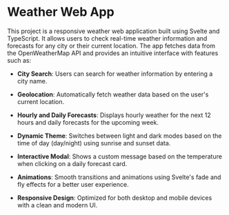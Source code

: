 # Weather Web App

This project is a responsive weather web application built using Svelte and TypeScript. It allows users to check real-time weather information and forecasts for any city or their current location. The app fetches data from the OpenWeatherMap API and provides an intuitive interface with features such as:





- **City Search**: Users can search for weather information by entering a city name.



- **Geolocation**: Automatically fetch weather data based on the user's current location.



- **Hourly and Daily Forecasts**: Displays hourly weather for the next 12 hours and daily forecasts for the upcoming week.



- **Dynamic Theme**: Switches between light and dark modes based on the time of day (day/night) using sunrise and sunset data.



- **Interactive Modal**: Shows a custom message based on the temperature when clicking on a daily forecast card.



- **Animations**: Smooth transitions and animations using Svelte's fade and fly effects for a better user experience.



- **Responsive Design**: Optimized for both desktop and mobile devices with a clean and modern UI.
